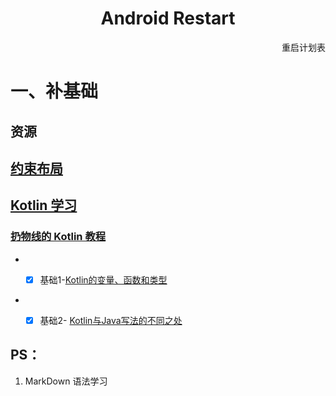  <h1 align="center">Android Restart</h1>

<p align="right"> 重启计划表</p>

# 一、补基础
##  资源  
##  [约束布局](https://www.jianshu.com/p/17ec9bd6ca8a)   
##  [Kotlin 学习](https://www.kotlincn.net/docs/reference/basic-syntax.html)

### [扔物线的 Kotlin 教程](https://kaixue.io/tag/kotlin-basic/)  
* -  [x] 基础1-[Kotlin的变量、函数和类型](https://kaixue.io/kotlin-basic-1/)


* -  [x] 基础2- [Kotlin与Java写法的不同之处](https://kaixue.io/kotlin-basic-2/)


## PS：
 1. MarkDown 语法学习
 
 
